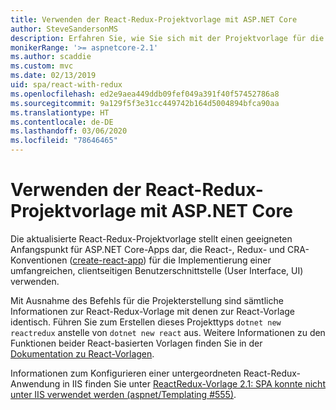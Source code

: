 ```yaml
---
title: Verwenden der React-Redux-Projektvorlage mit ASP.NET Core
author: SteveSandersonMS
description: Erfahren Sie, wie Sie sich mit der Projektvorlage für die Einzelseitenanwendung (Single-Page Application, SPA) von ASP.NET Core für React-Redux und create-react-app vertraut machen.
monikerRange: '>= aspnetcore-2.1'
ms.author: scaddie
ms.custom: mvc
ms.date: 02/13/2019
uid: spa/react-with-redux
ms.openlocfilehash: ed2e9aea449ddb09fef049a391f40f57452786a8
ms.sourcegitcommit: 9a129f5f3e31cc449742b164d5004894bfca90aa
ms.translationtype: HT
ms.contentlocale: de-DE
ms.lasthandoff: 03/06/2020
ms.locfileid: "78646465"
---
```

# <a name="use-the-react-with-redux-project-template-with-aspnet-core"></a>Verwenden der React-Redux-Projektvorlage mit ASP.NET Core

Die aktualisierte React-Redux-Projektvorlage stellt einen geeigneten Anfangspunkt für ASP.NET Core-Apps dar, die React-, Redux- und CRA-Konventionen ([create-react-app](https://github.com/facebookincubator/create-react-app)) für die Implementierung einer umfangreichen, clientseitigen Benutzerschnittstelle (User Interface, UI) verwenden.

Mit Ausnahme des Befehls für die Projekterstellung sind sämtliche Informationen zur React-Redux-Vorlage mit denen zur React-Vorlage identisch. Führen Sie zum Erstellen dieses Projekttyps `dotnet new reactredux` anstelle von `dotnet new react` aus. Weitere Informationen zu den Funktionen beider React-basierten Vorlagen finden Sie in der [Dokumentation zu React-Vorlagen](xref:spa/react).

Informationen zum Konfigurieren einer untergeordneten React-Redux-Anwendung in IIS finden Sie unter [ReactRedux-Vorlage 2.1: SPA konnte nicht unter IIS verwendet werden (aspnet/Templating &num;555)](https://github.com/aspnet/Templating/issues/555).
